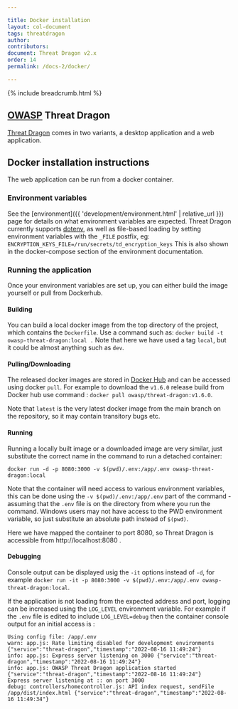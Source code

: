 ```yaml
---

title: Docker installation
layout: col-document
tags: threatdragon
author:
contributors:
document: Threat Dragon v2.x
order: 14
permalink: /docs-2/docker/

---
```


{% include breadcrumb.html %}
## [OWASP](https://www.owasp.org) Threat Dragon

[Threat Dragon](http://owasp.org/www-project-threat-dragon) comes in two variants, a desktop application and a web application.

## Docker installation instructions
The web application can be run from a docker container.

### Environment variables

See the [environment]({{ 'development/environment.html' | relative_url }}) page for details on what environment variables are expected.
Threat Dragon currently supports [dotenv](https://github.com/motdotla/dotenv),
as well as file-based loading by setting environment variables with the `_FILE` postfix, eg: `ENCRYPTION_KEYS_FILE=/run/secrets/td_encryption_keys`
This is also shown in the docker-compose section of the environment documentation.

### Running the application

Once your environment variables are set up, you can either build the image yourself or pull from Dockerhub.

#### Building
You can build a local docker image from the top directory of the project, which contains the `Dockerfile`.
Use a command such as:
`docker build -t owasp-threat-dragon:local .`
Note that here we have used a tag `local`, but it could be almost anything such as `dev`.

#### Pulling/Downloading
The released docker images are stored in [Docker Hub](https://hub.docker.com/r/owasp/threat-dragon/tags?page=1&ordering=name)
and can be accessed using docker `pull`. For example to download the `v1.6.0` release build from Docker hub use command :
`docker pull owasp/threat-dragon:v1.6.0`.

Note that `latest` is the very latest docker image from the main branch on the repository, so it may contain transitory bugs etc.

#### Running
Running a locally built image or a downloaded image are very similar, just substitute the correct name in the command to run a detached container:

`docker run -d -p 8080:3000 -v $(pwd)/.env:/app/.env owasp-threat-dragon:local`

Note that the container will need access to various environment variables, this can be done using the 
`-v $(pwd)/.env:/app/.env` part of the command - assuming that the `.env` file is on the directory from where you run the command.
Windows users may not have access to the PWD environment variable, so just substitute an absolute path instead of `$(pwd)`.

Here we have mapped the container to port 8080, so Threat Dragon is accessible from http://localhost:8080 .

#### Debugging
Console output can be displayed usig the `-it` options instead of `-d`,
for example `docker run -it -p 8080:3000 -v $(pwd)/.env:/app/.env owasp-threat-dragon:local`.

If the application is not loading from the expected address and port, logging can be increased using the `LOG_LEVEL` environment variable.
For example if the `.env` file is edited to include `LOG_LEVEL=debug` then the container console output for an initial access is :

```
Using config file: /app/.env
warn: app.js: Rate limiting disabled for development environments {"service":"threat-dragon","timestamp":"2022-08-16 11:49:24"}
info: app.js: Express server listening on 3000 {"service":"threat-dragon","timestamp":"2022-08-16 11:49:24"}
info: app.js: OWASP Threat Dragon application started {"service":"threat-dragon","timestamp":"2022-08-16 11:49:24"}
Express server listening at :: on port 3000
debug: controllers/homecontroller.js: API index request, sendFile /app/dist/index.html {"service":"threat-dragon","timestamp":"2022-08-16 11:49:34"}
```
